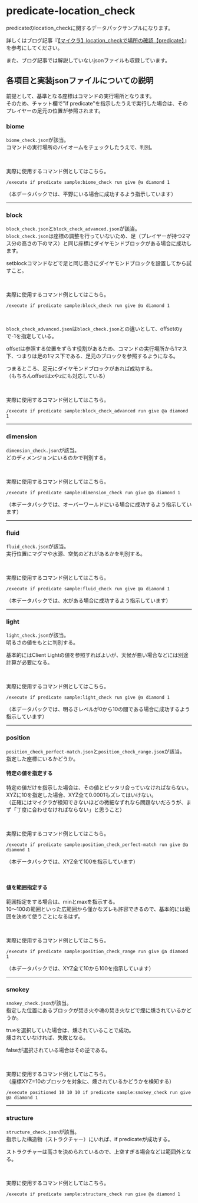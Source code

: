 # predicate-location_check
predicateのlocation_checkに関するデータパックサンプルになります。

詳しくはブログ記事『[【マイクラ】location_checkで場所の確認【predicate】](https://natsumake.com/location_check/)』を参考にしてください。

また、ブログ記事では解説していないjsonファイルも収録しています。

## 各項目と実装jsonファイルについての説明

前提として、基準となる座標はコマンドの実行場所となります。<br>
そのため、チャット欄で"if predicate"を指示したうえで実行した場合は、そのプレイヤーの足元の位置が参照されます。

### biome
```biome_check.json```が該当。<br>
コマンドの実行場所のバイオームをチェックしたうえで、判別。

<br>

実際に使用するコマンド例としてはこちら。

```{.copy}
/execute if predicate sample:biome_check run give @a diamond 1
```
（本データパックでは、平野にいる場合に成功するよう指示しています）

***

### block
```block_check.json```と```block_check_advanced.json```が該当。<br>
```block_check.json```は座標の調整を行っていないため、足（プレイヤーが持つ2マス分の高さの下のマス）と同じ座標にダイヤモンドブロックがある場合に成功します。

setblockコマンドなどで足と同じ高さにダイヤモンドブロックを設置してから試すこと。

<br>

実際に使用するコマンド例としてはこちら。

```{.copy}
/execute if predicate sample:block_check run give @a diamond 1
```

<br>

```block_check_advanced.json```は```block_check.json```との違いとして、offsetのyで-1を指定している。

offsetは参照する位置をずらす役割があるため、コマンドの実行場所から1マス下、つまりは足の1マス下である、足元のブロックを参照するようになる。

つまるところ、足元にダイヤモンドブロックがあれば成功する。<br>
（もちろんoffsetはxやzにも対応している）

<br>

実際に使用するコマンド例としてはこちら。

```{.copy}
/execute if predicate sample:block_check_advanced run give @a diamond 1
```

***

### dimension
```dimension_check.json```が該当。<br>
どのディメンジョンにいるのかで判別する。

<br>

実際に使用するコマンド例としてはこちら。

```{.copy}
/execute if predicate sample:dimension_check run give @a diamond 1
```
（本データパックでは、オーバーワールドにいる場合に成功するよう指示しています）

***

### fluid
```fluid_check.json```が該当。<br>
実行位置にマグマや水源、空気のどれがあるかを判別する。

<br>

実際に使用するコマンド例としてはこちら。

```{.copy}
/execute if predicate sample:fluid_check run give @a diamond 1
```
（本データパックでは、水がある場合に成功するよう指示しています）

***

### light
```light_check.json```が該当。<br>
明るさの値をもとに判別する。

基本的にはClient Lightの値を参照すればよいが、天候が悪い場合などには別途計算が必要になる。

<br>

実際に使用するコマンド例としてはこちら。

```{.copy}
/execute if predicate sample:light_check run give @a diamond 1
```
（本データパックでは、明るさレベルが0から10の間である場合に成功するよう指示しています）

***

### position
```position_check_perfect-match.json```と```position_check_range.json```が該当。<br>
指定した座標にいるかどうか。

#### 特定の値を指定する

特定の値だけを指示した場合は、その値とピッタリ合っていなければならない。<br>
XYZに10を指定した場合、XYZ全て0.0001もズレてはいけない。<br>
（正確にはマイクラが検知できないほどの微細なずれなら問題ないだろうが、まず「丁度に合わせなければならない」と思うこと）

<br>

実際に使用するコマンド例としてはこちら。

```{.copy}
/execute if predicate sample:position_check_perfect-match run give @a diamond 1
```
（本データパックでは、XYZ全て100を指示しています）

<br>

#### 値を範囲指定する

範囲指定をする場合は、minとmaxを指示する。<br>
10～100の範囲といった広範囲から僅かなズレも許容できるので、基本的には範囲を決めて使うことになるはず。

<br>

実際に使用するコマンド例としてはこちら。

```{.copy}
/execute if predicate sample:position_check_range run give @a diamond 1
```
（本データパックでは、XYZ全て10から100を指示しています）

***

### smokey
```smokey_check.json```が該当。<br>
指定した位置にあるブロックが焚き火や魂の焚き火などで煙に燻されているかどうか。

trueを選択していた場合は、燻されていることで成功。<br>
燻されていなければ、失敗となる。

falseが選択されている場合はその逆である。

<br>

実際に使用するコマンド例としてはこちら。<br>
（座標XYZ=10のブロックを対象に、燻されているかどうかを検知する）

```{.copy}
/execute positioned 10 10 10 if predicate sample:smokey_check run give @a diamond 1
```

***

### structure
```structure_check.json```が該当。<br>
指示した構造物（ストラクチャー）にいれば、if predicateが成功する。

ストラクチャーは高さを決められているので、上空すぎる場合などは範囲外となる。

<br>

実際に使用するコマンド例としてはこちら。

```{.copy}
/execute if predicate sample:structure_check run give @a diamond 1
```
